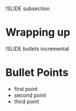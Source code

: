 !SLIDE subsection
# Wrapping up #

!SLIDE bullets incremental
# Bullet Points #

* first point
* second point
* third point

